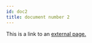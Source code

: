 ```yaml
---
id: doc2
title: document number 2
---
```

 
This is a link to an [external page.](http://www.example.com)
